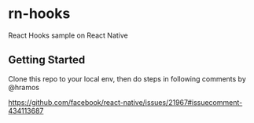 # rn-hooks

React Hooks sample on React Native

## Getting Started

Clone this repo to your local env, then do steps in following comments by @hramos

https://github.com/facebook/react-native/issues/21967#issuecomment-434113687
